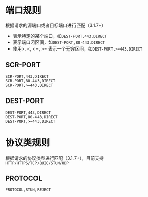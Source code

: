 # 端口规则
根据请求的源端口或者目标端口进行匹配（3.1.7+）
- 表示特定的某个端口，如`DEST-PORT,443,DIRECT`
- 表示端口闭区间，如`DEST-PORT,80-443,DIRECT`
- 使用>, <, <=, >= 表示一个无穷区间，如`DEST-PORT,>=443,DIRECT`

## SCR-PORT
```
SCR-PORT,443,DIRECT
SCR-PORT,80-443,DIRECT
SCR-PORT,>=443,DIRECT
```

## DEST-PORT
```
DEST-PORT,443,DIRECT
DEST-PORT,80-443,DIRECT
DEST-PORT,>=443,DIRECT
```

# 协议类规则
根据请求的协议类型进行匹配（3.1.7+），目前支持`HTTP/HTTPS/TCP/QUIC/STUN/UDP`


## PROTOCOL
```
PROTOCOL,STUN,REJECT
```